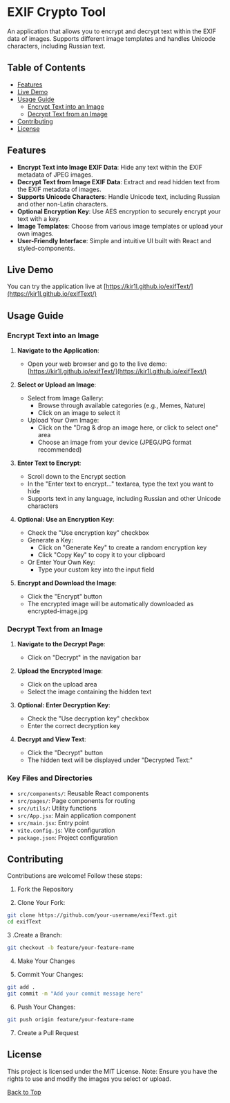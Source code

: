 # EXIF Crypto Tool

An application that allows you to encrypt and decrypt text within the EXIF data of images. Supports different image templates and handles Unicode characters, including Russian text.

## Table of Contents

- [Features](#features)
- [Live Demo](#live-demo)
- [Usage Guide](#usage-guide)
  - [Encrypt Text into an Image](#encrypt-text-into-an-image)
  - [Decrypt Text from an Image](#decrypt-text-from-an-image)
- [Contributing](#contributing)
- [License](#license)

## Features

- **Encrypt Text into Image EXIF Data**: Hide any text within the EXIF metadata of JPEG images.
- **Decrypt Text from Image EXIF Data**: Extract and read hidden text from the EXIF metadata of images.
- **Supports Unicode Characters**: Handle Unicode text, including Russian and other non-Latin characters.
- **Optional Encryption Key**: Use AES encryption to securely encrypt your text with a key.
- **Image Templates**: Choose from various image templates or upload your own images.
- **User-Friendly Interface**: Simple and intuitive UI built with React and styled-components.

## Live Demo

You can try the application live at [https://kir1l.github.io/exifText/](https://kir1l.github.io/exifText/)

## Usage Guide

### Encrypt Text into an Image

1. **Navigate to the Application**:

   - Open your web browser and go to the live demo: [https://kir1l.github.io/exifText/](https://kir1l.github.io/exifText/)

2. **Select or Upload an Image**:

   - Select from Image Gallery:
     - Browse through available categories (e.g., Memes, Nature)
     - Click on an image to select it
   - Upload Your Own Image:
     - Click on the "Drag & drop an image here, or click to select one" area
     - Choose an image from your device (JPEG/JPG format recommended)

3. **Enter Text to Encrypt**:

   - Scroll down to the Encrypt section
   - In the "Enter text to encrypt..." textarea, type the text you want to hide
   - Supports text in any language, including Russian and other Unicode characters

4. **Optional: Use an Encryption Key**:

   - Check the "Use encryption key" checkbox
   - Generate a Key:
     - Click on "Generate Key" to create a random encryption key
     - Click "Copy Key" to copy it to your clipboard
   - Or Enter Your Own Key:
     - Type your custom key into the input field

5. **Encrypt and Download the Image**:
   - Click the "Encrypt" button
   - The encrypted image will be automatically downloaded as encrypted-image.jpg

### Decrypt Text from an Image

1. **Navigate to the Decrypt Page**:

   - Click on "Decrypt" in the navigation bar

2. **Upload the Encrypted Image**:

   - Click on the upload area
   - Select the image containing the hidden text

3. **Optional: Enter Decryption Key**:

   - Check the "Use decryption key" checkbox
   - Enter the correct decryption key

4. **Decrypt and View Text**:
   - Click the "Decrypt" button
   - The hidden text will be displayed under "Decrypted Text:"

### Key Files and Directories

- `src/components/`: Reusable React components
- `src/pages/`: Page components for routing
- `src/utils/`: Utility functions
- `src/App.jsx`: Main application component
- `src/main.jsx`: Entry point
- `vite.config.js`: Vite configuration
- `package.json`: Project configuration

## Contributing

Contributions are welcome! Follow these steps:

1. Fork the Repository

2. Clone Your Fork:

```bash
git clone https://github.com/your-username/exifText.git
cd exifText
```

3 .Create a Branch:

```bash
git checkout -b feature/your-feature-name
```

4. Make Your Changes

5. Commit Your Changes:

```bash
git add .
git commit -m "Add your commit message here"

```

6. Push Your Changes:

```bash
git push origin feature/your-feature-name
```

7. Create a Pull Request

## License

This project is licensed under the MIT License.
Note: Ensure you have the rights to use and modify the images you select or upload.

[Back to Top](#table-of-contents)
